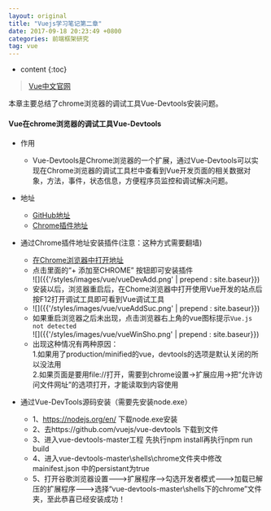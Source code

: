 ```yaml
---
layout: original
title: "Vuejs学习笔记第二章"
date: 2017-09-18 20:23:49 +0800 
categories: 前端框架研究
tag: vue
---
```

* content
{:toc}

> [Vue中文官网](https://cn.vuejs.org/)

本章主要总结了chrome浏览器的调试工具Vue-Devtools安装问题。

<!-- more -->


#### Vue在chrome浏览器的调试工具Vue-Devtools
- 作用
    + Vue-Devtools是Chrome浏览器的一个扩展，通过Vue-Devtools可以实现在Chrome浏览器的调试工具栏中查看到Vue开发页面的相关数据对象，方法，事件，状态信息，方便程序员监控和调试解决问题。
- 地址
    + [GitHub地址](https://github.com/vuejs/vue-devtools)
    + [Chrome插件地址](https://chrome.google.com/webstore/detail/vuejs-devtools/nhdogjmejiglipccpnnnanhbledajbpd?hl=zh-CN)
- 通过Chrome插件地址安装插件(注意：这种方式需要翻墙)
    + [在Chrome浏览器中打开地址](https://chrome.google.com/webstore/detail/vuejs-devtools/nhdogjmejiglipccpnnnanhbledajbpd?hl=zh-CN)
    + 点击里面的“+ 添加至CHROME” 按钮即可安装插件<br>
    ![]({{'/styles/images/vue/vueDevAdd.png' | prepend : site.baseur}})
    + 安装以后，浏览器重启后，在Chome浏览器中打开使用Vue开发的站点后按F12打开调试工具即可看到Vue调试工具<br>
    + ![]({{'/styles/images/vue/vueAddSuc.png' | prepend : site.baseur}})
    + 如果重启浏览器之后未出现，点击浏览器右上角的vue图标提示`Vue.js not detected`<br>
    ![]({{'/styles/images/vue/vueWinSho.png' | prepend : site.baseur}})
    + 出现这种情况有两种原因：<br>
       1.如果用了production/minified的vue，devtools的选项是默认关闭的所以没法用<br>
       2.如果页面是要用file://打开，需要到chrome设置->扩展应用->把“允许访问文件网址”的选项打开，才能读取到内容使用

- 通过Vue-DevTools源码安装（需要先安装node.exe）
   + 1、https://nodejs.org/en/ 下载node.exe安装
   + 2、去https://github.com/vuejs/vue-devtools 下载到文件
   + 3、进入vue-devtools-master工程 先执行npm install再执行npm run build
   + 4、进入vue-devtools-master\shells\chrome文件夹中修改mainifest.json 中的persistant为true
   + 5、打开谷歌浏览器设置--->扩展程序-->勾选开发者模式--->加载已解压的扩展程序--->选择“vue-devtools-master\shells下的chrome”文件夹，至此恭喜已经安装成功！